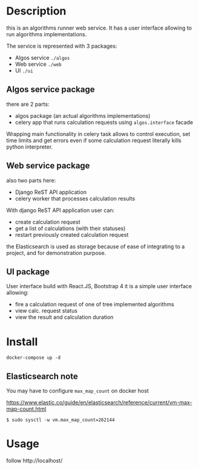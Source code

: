 # Description

this is an algorithms runner web service.
It has a user interface allowing to run algorithms implementations.

The service is represented with 3 packages:

* Algos service `./algos`
* Web service `./web`
* UI `./ui`


## Algos service package 

there are 2 parts:

* algos package (an actual algorithms implementations)
* celery app that runs calculation requests using `algos.interface` facade

Wrapping main functionality in celery task allows to control execution, set time limits and get errors even if some calculation request literally kills python interpreter.


## Web service package

also two parts here:

* Django ReST API application
* celery worker that processes calculation results

With django ReST API application user can: 

* create calculation request
* get a list of calculations (with their statuses)
* restart previously created calculation request


the Elasticsearch is used as storage because of ease of integrating to a project, and for demonstration purpose.


## UI package

User interface build with React.JS, Bootstrap 4
it is a simple user interface allowing:

* fire a calculation request of one of tree implemented algorithms
* view calc. request status
* view the result and calculation duration


# Install

``` 
docker-compose up -d 
``` 

## Elasticsearch note

You may have to configure `max_map_count` on docker host

https://www.elastic.co/guide/en/elasticsearch/reference/current/vm-max-map-count.html

```
$ sudo sysctl -w vm.max_map_count=262144
```

# Usage

follow  http://localhost/ 
